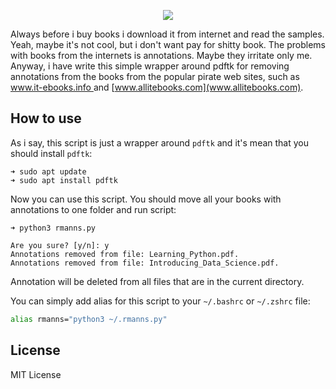 <a href="https://github.com/lk-geimfari/rmanns/">
    <p align="center">
      <img src="https://raw.githubusercontent.com/lk-geimfari/rmanns/master/logo.png">
    </p>
</a>


Always before i buy books i download it from internet and read the samples. 
Yeah, maybe it's not cool, but i don't want pay for shitty book. 
The problems with books from the internets is annotations. Maybe they irritate only me. 
Anyway, i have write this simple wrapper around pdftk for removing annotations from the books from 
the popular pirate web sites, such as [www.it-ebooks.info ](www.it-ebooks.info ) and [www.allitebooks.com](www.allitebooks.com).


## How to use

As i say, this script is just a wrapper around `pdftk` and it's mean that you should install `pdftk`:

```
➜ sudo apt update
➜ sudo apt install pdftk
```

Now you can use this script. You should move all your books with annotations to one folder and run script:
```
➜ python3 rmanns.py

Are you sure? [y/n]: y
Annotations removed from file: Learning_Python.pdf.
Annotations removed from file: Introducing_Data_Science.pdf.
```

Annotation will be deleted from all files that are in the current directory.


You can simply add alias for this script to your `~/.bashrc` or `~/.zshrc` file:

```bash
alias rmanns="python3 ~/.rmanns.py"
```

## License
MIT License

